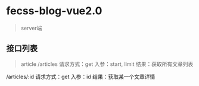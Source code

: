 # fecss-blog-vue2.0
> server端

## 接口列表
> article
/articles
请求方式：get
入参：start, limit
结果：获取所有文章列表

/articles/:id
请求方式：get
入参：id
结果：获取某一个文章详情



